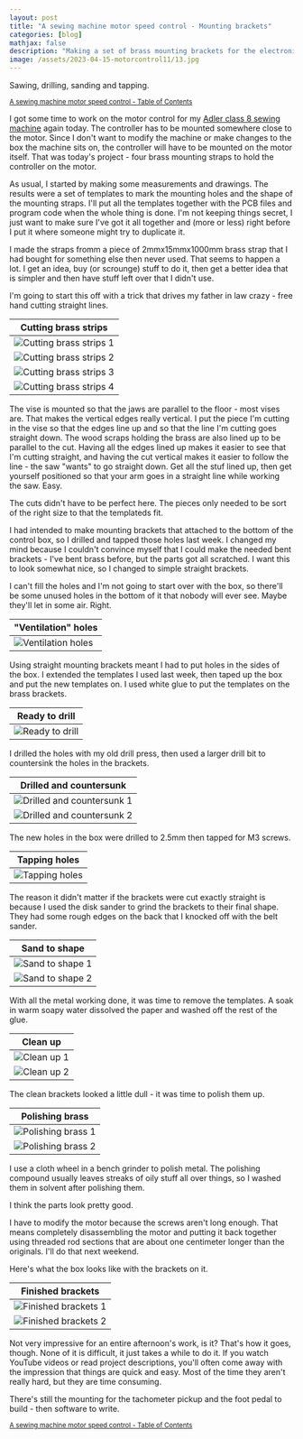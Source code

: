 ```yaml
---
layout: post
title: "A sewing machine motor speed control - Mounting brackets"
categories: [blog]
mathjax: false
description: "Making a set of brass mounting brackets for the electronic control for a vintage sewing machine."
image: /assets/2023-04-15-motorcontrol11/13.jpg
---
```

Sawing, drilling, sanding and tapping.

<sub>[A sewing machine motor speed control - Table of Contents](motorcontrol-toc)</sub> 

I got some time to work on the motor control for my [Adler class 8 sewing machine](adler-toc) again today.  The controller has to be mounted somewhere close to the motor.  Since I don't want to modify the machine or make changes to the box the machine sits on, the controller will have to be mounted on the motor itself.  That was today's project - four brass mounting straps to hold the controller on the motor.

As usual, I started by making some measurements and drawings.  The results were a set of templates to mark the mounting holes and the shape of the mounting straps.  I'll put all the templates together with the PCB files and program code when the whole thing is done.  I'm not keeping things secret, I just want to make sure I've got it all together and (more or less) right before I put it where someone might try to duplicate it.

I made the straps fromm a piece of 2mmx15mmx1000mm brass strap that I had bought for something else then never used.  That seems to happen a lot.  I get an idea, buy (or scrounge) stuff to do it, then get a better idea that is simpler and then have stuff left over that I didn't use.

I'm going to start this off with a trick that drives my father in law crazy - free hand cutting straight lines.

|Cutting brass strips|
|--------------------|
|![Cutting brass strips 1](/assets/2023-04-15-motorcontrol11/1.jpg)|
|![Cutting brass strips 2](/assets/2023-04-15-motorcontrol11/2.jpg)|
|![Cutting brass strips 3](/assets/2023-04-15-motorcontrol11/3.jpg)|
|![Cutting brass strips 4](/assets/2023-04-15-motorcontrol11/4.jpg)|

The vise is mounted so that the jaws are parallel to the floor - most vises are.  That makes the vertical edges really vertical.  I put the piece I'm cutting in the vise so that the edges line up and so that the line I'm cutting goes straight down.  The wood scraps holding the brass are also lined up to be parallel to the cut.  Having all the edges lined up makes it easier to see that I'm cutting straight, and having the cut vertical makes it easier to follow the line - the saw "wants" to go straight down.  Get all the stuf lined up, then get yourself positioned so that your arm goes in a straight line while working the saw.  Easy.

The cuts didn't have to be perfect here.  The pieces only needed to be sort of the right size to that the templateds fit.

I had intended to make mounting brackets that attached to the bottom of the control box, so I drilled and tapped those holes last week.  I changed my mind because I couldn't convince myself that I could make the needed bent brackets - I've bent brass before, but the parts got all scratched.  I want this to look somewhat nice, so I changed to simple straight brackets.

I can't fill the holes and I'm not going to start over with the box, so there'll be some unused holes in the bottom of it that nobody will ever see.  Maybe they'll let in some air.  Right.

|"Ventilation" holes|
|-----------------|
|![Ventilation holes](/assets/2023-04-15-motorcontrol11/5.jpg)|

Using straight mounting brackets meant I had to put holes in the sides of the box.  I extended the templates I used last week, then taped up the box and put the new templates on.  I used white glue to put the templates on the brass brackets.

|Ready to drill|
|--------------|
|![Ready to drill](/assets/2023-04-15-motorcontrol11/6.jpg)|

I drilled the holes with my old drill press, then used a larger drill bit to countersink the holes in the brackets.

|Drilled and countersunk|
|-----------------------|
|![Drilled and countersunk 1](/assets/2023-04-15-motorcontrol11/7.jpg)|
|![Drilled and countersunk 2](/assets/2023-04-15-motorcontrol11/8.jpg)|

The new holes in the box were drilled to 2.5mm then tapped for M3 screws.

|Tapping holes|
|-------------|
|![Tapping holes](/assets/2023-04-15-motorcontrol11/9.jpg)|

The reason it didn't matter if the brackets were cut exactly straight is because I used the disk sander to grind the brackets to their final shape.  They had some rough edges on the back that I knocked off with the belt sander.

|Sand to shape|
|-------------|
|![Sand to shape 1](/assets/2023-04-15-motorcontrol11/10.jpg)|
|![Sand to shape 2](/assets/2023-04-15-motorcontrol11/11.jpg)|

With all the metal working done, it was time to remove the templates.  A soak in warm soapy water dissolved the paper and washed off the rest of the glue.

|Clean up|
|--------|
|![Clean up 1](/assets/2023-04-15-motorcontrol11/12.jpg)|
|![Clean up 2](/assets/2023-04-15-motorcontrol11/13.jpg)|

The clean brackets looked a little dull - it was time to polish them up.

|Polishing brass|
|---------------|
|![Polishing brass 1](/assets/2023-04-15-motorcontrol11/14.jpg)|
|![Polishing brass 2](/assets/2023-04-15-motorcontrol11/15.jpg)|

I use a cloth wheel in a bench grinder to polish metal.  The polishing compound usually leaves streaks of oily stuff all over things, so I washed them in solvent after polishing them.

I think the parts look pretty good.

I have to modify the motor because the screws aren't long enough.  That means completely disassembling the motor and putting it back together using threaded rod sections that are about one centimeter longer than the originals.  I'll do that next weekend.

Here's what the box looks like with the brackets on it.

|Finished brackets|
|-----------------|
|![Finished brackets 1](/assets/2023-04-15-motorcontrol11/16.jpg)|
|![Finished brackets 2](/assets/2023-04-15-motorcontrol11/17.jpg)|

Not very impressive for an entire afternoon's work, is it?  That's how it goes, though.  None of it is difficult, it just takes a while to do it.  If you watch YouTube videos or read project descriptions, you'll often come away with the impression that things are quick and easy.  Most of the time they aren't really hard, but they are time consuming.

There's still the mounting for the tachometer pickup and the foot pedal to build - then software to write.

<sub>[A sewing machine motor speed control - Table of Contents](motorcontrol-toc)</sub> 

